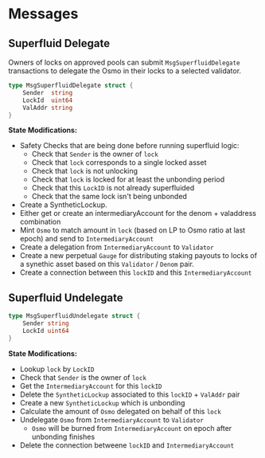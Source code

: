 <!--
order: 3
-->

# Messages

## Superfluid Delegate
Owners of locks on approved pools can submit `MsgSuperfluidDelegate` transactions to delegate the Osmo in their locks to a selected validator.
```go
type MsgSuperfluidDelegate struct {
	Sender  string 
	LockId  uint64 
	ValAddr string 
}
```

**State Modifications:**
- Safety Checks that are being done before running superfluid logic:
    - Check that `Sender` is the owner of `lock`
    - Check that `lock` corresponds to a single locked asset
    - Check that `lock` is not unlocking
    - Check that `lock` is locked for at least the unbonding period
    - Check that this `LockID` is not already superfluided
    - Check that the same lock isn't being unbonded
- Create a SyntheticLockup. 
- Either get or create an intermediaryAccount for the denom + valaddress combination
- Mint `Osmo` to match amount in `lock` (based on LP to Osmo ratio at last epoch) and send to `IntermediaryAccount`
- Create a delegation from `IntermediaryAccount` to `Validator`
- Create a new perpetual `Gauge` for distributing staking payouts to locks of a synethic asset based on this `Validator` / `Denom` pair.
- Create a connection between this `lockID` and this `IntermediaryAccount`


## Superfluid Undelegate
```go
type MsgSuperfluidUndelegate struct {
	Sender string
	LockId uint64
}
```

**State Modifications:**
- Lookup `lock` by `LockID`
- Check that `Sender` is the owner of `lock`
- Get the `IntermediaryAccount` for this `lockID`
- Delete the `SyntheticLockup` associated to this `lockID` + `ValAddr` pair
- Create a new `SyntheticLockup` which is unbonding
- Calculate the amount of `Osmo` delegated on behalf of this `lock`
- Undelegate `Osmo` from `IntermediaryAccount` to `Validator`
    - `Osmo` will be burned from `IntermediaryAccount` on epoch after unbonding finishes
- Delete the connection betweene `lockID` and `IntermediaryAccount`
